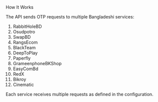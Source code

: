 How It Works

The API sends OTP requests to multiple Bangladeshi services:

1. RabbitHoleBD
2. Osudpotro
3. SwapBD
4. RangsEcom
5. BlackTeam
6. DeepToPlay
7. Paperfly
8. GrameenphoneBKShop
9. EasyComBd
10. RedX
11. Bikroy
12. Cinematic

Each service receives multiple requests as defined in the configuration.
